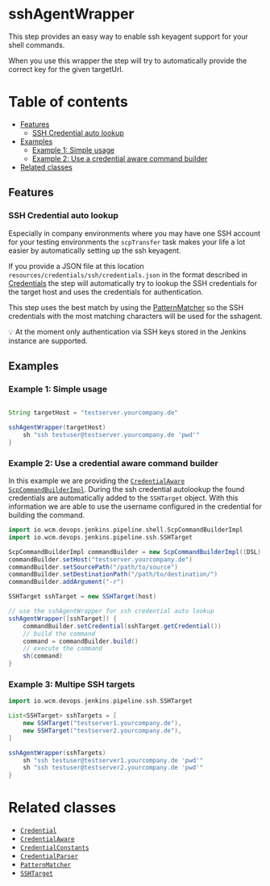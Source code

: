# sshAgentWrapper

This step provides an easy way to enable ssh keyagent support for your
shell commands.

When you use this wrapper the step will try to automatically provide the
correct key for the given targetUrl.

# Table of contents
* [Features](#features)
    * [SSH Credential auto lookup](#ssh-credential-auto-lookup)
* [Examples](#examples)
  * [Example 1: Simple usage](#example-1-simple-usage)
  * [Example 2: Use a credential aware command builder](#example-2-use-a-credential-aware-command-builder)
* [Related classes](#related-classes)

## Features
### SSH Credential auto lookup

Especially in company environments where you may have one SSH account
for your testing environments the `scpTransfer` task makes your life a
lot easier by automatically setting up the ssh keyagent.

If you provide a JSON file at this location
`resources/credentials/ssh/credentials.json` in the format described in
[Credentials](https://github.com/wcm-io-devops/jenkins-pipeline-library/blob/master/docs/credentials.md) the step will
automatically try to lookup the SSH credentials for the target host and
uses the credentials for authentication.

This step uses the best match by using the
[PatternMatcher](https://github.com/wcm-io-devops/jenkins-pipeline-library/blob/master/src/io/wcm/devops/jenkins/pipeline/utils/PatternMatcher.groovy)
so the SSH credentials with the most matching characters will be used
for the sshagent.

:bulb: At the moment only authentication via SSH keys stored in the
Jenkins instance are supported.

## Examples

### Example 1: Simple usage

```groovy

String targetHost = "testserver.yourcompany.de"

sshAgentWrapper(targetHost)
    sh "ssh testuser@testserver.yourcompany.de 'pwd'"
}
```

### Example 2: Use a credential aware command builder

In this example we are providing the
[`CredentialAware`](../src/io/wcm/devops/jenkins/pipeline/credentials/CredentialAware.groovy)
[`ScpCommandBuilderImpl`](../src/io/wcm/devops/jenkins/pipeline/shell/ScpCommandBuilderImpl.groovy).
During the ssh credential autolookup the found credentials are
automatically added to the `SSHTarget` object. With this information we are
able to use the username configured in the credential for building the command.

```groovy
import io.wcm.devops.jenkins.pipeline.shell.ScpCommandBuilderImpl
import io.wcm.devops.jenkins.pipeline.ssh.SSHTarget 

ScpCommandBuilderImpl commandBuilder = new ScpCommandBuilderImpl((DSL) this.steps)
commandBuilder.setHost("testserver.yourcompany.de")
commandBuilder.setSourcePath("/path/to/source")
commandBuilder.setDestinationPath("/path/to/destination/")
commandBuilder.addArgument("-r")

SSHTarget sshTarget = new SSHTarget(host)

// use the sshAgentWrapper for ssh credential auto lookup
sshAgentWrapper([sshTarget]) {
    commandBuilder.setCredential(sshTarget.getCredential())
    // build the command
    command = commandBuilder.build()                
    // execute the command
    sh(command)
}
```

### Example 3: Multipe SSH targets

```groovy
import io.wcm.devops.jenkins.pipeline.ssh.SSHTarget

List<SSHTarget> sshTargets = [
    new SSHTarget("testserver1.yourcompany.de"),
    new SSHTarget("testserver2.yourcompany.de"),
]

sshAgentWrapper(sshTargets)
    sh "ssh testuser@testserver1.yourcompany.de 'pwd'"
    sh "ssh testuser@testserver2.yourcompany.de 'pwd'"
}
```

# Related classes
* [`Credential`](../src/io/wcm/devops/jenkins/pipeline/credentials/Credential.groovy)
* [`CredentialAware`](../src/io/wcm/devops/jenkins/pipeline/credentials/CredentialAware.groovy)
* [`CredentialConstants`](../src/io/wcm/devops/jenkins/pipeline/credentials/CredentialConstants.groovy)
* [`CredentialParser`](../src/io/wcm/devops/jenkins/pipeline/credentials/CredentialParser.groovy)
* [`PatternMatcher`](../src/io/wcm/devops/jenkins/pipeline/utils/PatternMatcher.groovy)
* [`SSHTarget`](../src/io/wcm/devops/jenkins/pipeline/ssh/SSHTarget.groovy)
